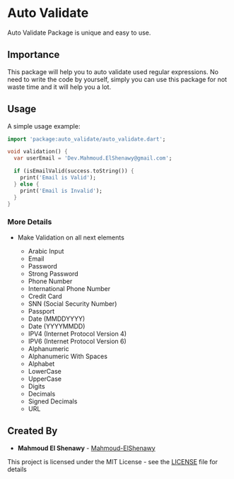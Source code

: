 # Auto Validate

Auto Validate Package is unique and easy to use.

## Importance

This package will help you to auto validate used regular expressions. No need to write the code by yourself, simply you can use this package for not waste time and it will help you a lot.

## Usage

A simple usage example:

```dart
import 'package:auto_validate/auto_validate.dart';

void validation() {
  var userEmail = 'Dev.Mahmoud.ElShenawy@gmail.com';

  if (isEmailValid(success.toString()) {
    print('Email is Valid');
  } else {
    print('Email is Invalid');
  }
}

```

### More Details

- Make Validation on all next elements

  - Arabic Input
  - Email
  - Password
  - Strong Password
  - Phone Number
  - International Phone Number
  - Credit Card 
  - SNN (Social Security Number)
  - Passport
  - Date (MMDDYYYY)
  - Date (YYYYMMDD)
  - IPV4 (Internet Protocol Version 4)
  - IPV6 (Internet Protocol Version 6)
  - Alphanumeric
  - Alphanumeric With Spaces
  - Alphabet
  - LowerCase
  - UpperCase
  - Digits
  - Decimals
  - Signed Decimals
  - URL

## Created By

- **Mahmoud El Shenawy** - [Mahmoud-ElShenawy](https://github.com/Mahmoud-ElShenawy/auto_validate)

This project is licensed under the MIT License - see the [LICENSE](https://github.com/Mahmoud-ElShenawy/auto_validate/blob/master/LICENSE) file for details
